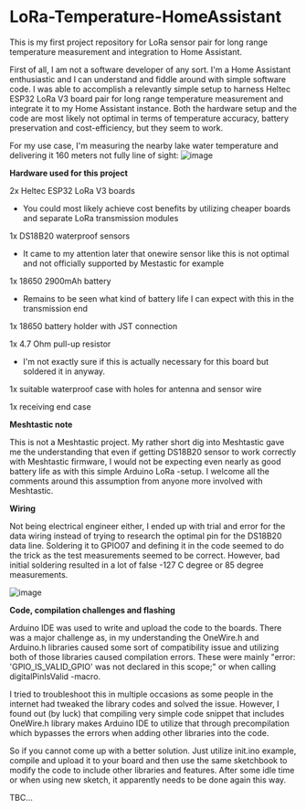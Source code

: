 # LoRa-Temperature-HomeAssistant
This is my first project repository for LoRa sensor pair for long range temperature measurement and integration to Home Assistant.

First of all, I am not a software developer of any sort. I'm a Home Assistant enthusiastic and I can understand and fiddle around with simple software code. I was able to accomplish a relevantly simple setup to harness Heltec ESP32 LoRa V3 board pair for long range temperature measurement and integrate it to my Home Assistant instance. Both the hardware setup and the code are most likely not optimal in terms of temperature accuracy, battery preservation and cost-efficiency, but they seem to work.

For my use case, I'm measuring the nearby lake water temperature and delivering it 160 meters not fully line of sight:
![image](https://github.com/user-attachments/assets/39448025-b8a3-4917-b1e6-3ceaada8883a)

**Hardware used for this project**

2x Heltec ESP32 LoRa V3 boards

  - You could most likely achieve cost benefits by utilizing cheaper boards and separate LoRa transmission modules

1x DS18B20 waterproof sensors

  - It came to my attention later that onewire sensor like this is not optimal and not officially supported by Mestastic for example

1x 18650 2900mAh battery

  - Remains to be seen what kind of battery life I can expect with this in the transmission end

1x 18650 battery holder with JST connection

1x 4.7 Ohm pull-up resistor

  - I'm not exactly sure if this is actually necessary for this board but soldered it in anyway.

1x suitable waterproof case with holes for antenna and sensor wire

1x receiving end case

**Meshtastic note**

This is not a Meshtastic project. My rather short dig into Meshtastic gave me the understanding that even if getting DS18B20 sensor to work correctly with Meshtastic firmware, I would not be expecting even nearly as good battery life as with this simple Arduino LoRa -setup. I welcome all the comments around this assumption from anyone more involved with Meshtastic.

**Wiring**

Not being electrical engineer either, I ended up with trial and error for the data wiring instead of trying to research the optimal pin for the DS18B20 data line. Soldering it to GPIO07 and defining it in the code seemed to do the trick as the test measurements seemed to be correct. However, bad initial soldering resulted in a lot of false -127 C degree or 85 degree measurements. 

![image](https://github.com/user-attachments/assets/c132bfed-979a-4eda-bce8-236bd121c996)

**Code, compilation challenges and flashing**

Arduino IDE was used to write and upload the code to the boards. There was a major challenge as, in my understanding the OneWire.h and Arduino.h libraries caused some sort of compatibility issue and utilizing both of those libraries caused compilation errors. These were mainly "error: 'GPIO_IS_VALID_GPIO' was not declared in this scope;" or when calling digitalPinIsValid -macro.

I tried to troubleshoot this in multiple occasions as some people in the internet had tweaked the library codes and solved the issue. However, I found out (by luck) that compiling very simple code snippet that includes OneWire.h library makes Arduino IDE to utilize that through precompilation which bypasses the errors when adding other libraries into the code.

So if you cannot come up with a better solution. Just utilize init.ino example, compile and upload it to your board and then use the same sketchbook to modify the code to include other libraries and features. After some idle time or when using new sketch, it apparently needs to be done again this way.

TBC...
